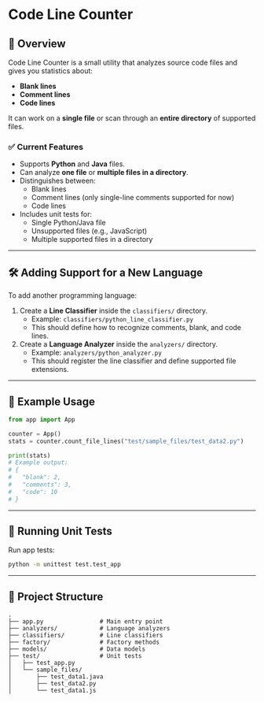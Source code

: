 # Code Line Counter

## 📌 Overview
Code Line Counter is a small utility that analyzes source code files and gives you statistics about:  
- **Blank lines**  
- **Comment lines**  
- **Code lines**  

It can work on a **single file** or scan through an **entire directory** of supported files.

### ✅ Current Features
- Supports **Python** and **Java** files.  
- Can analyze **one file** or **multiple files in a directory**.  
- Distinguishes between:
  - Blank lines  
  - Comment lines (only single-line comments supported for now)  
  - Code lines  
- Includes unit tests for:
  - Single Python/Java file  
  - Unsupported files (e.g., JavaScript)  
  - Multiple supported files in a directory  

---

## 🛠️ Adding Support for a New Language
To add another programming language:  
1. Create a **Line Classifier** inside the `classifiers/` directory.  
   - Example: `classifiers/python_line_classifier.py`  
   - This should define how to recognize comments, blank, and code lines.  
2. Create a **Language Analyzer** inside the `analyzers/` directory.  
   - Example: `analyzers/python_analyzer.py`  
   - This should register the line classifier and define supported file extensions.  

---

## 🚀 Example Usage
```python
from app import App

counter = App()
stats = counter.count_file_lines("test/sample_files/test_data2.py")

print(stats)
# Example output:
# {
#   "blank": 2,
#   "comments": 3,
#   "code": 10
# }
```

---

## 🧪 Running Unit Tests

Run app tests:
``` bash
python -m unittest test.test_app
```

---

## 📂 Project Structure
```
.
├── app.py                # Main entry point
├── analyzers/            # Language analyzers
├── classifiers/          # Line classifiers
├── factory/              # Factory methods
├── models/               # Data models
├── test/                 # Unit tests
│   ├── test_app.py
│   └── sample_files/
│       ├── test_data1.java
│       ├── test_data2.py
│       └── test_data1.js
```

